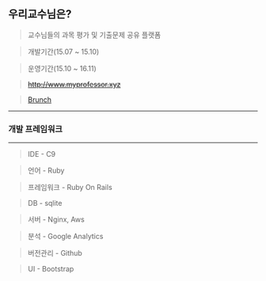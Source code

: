 <h2>우리교수님은?</h2>

> 교수님들의 과목 평가 및 기출문제 공유 플랫폼 

> 개발기간(15.07 ~ 15.10)

> 운영기간(15.10 ~ 16.11)

> ~~http://www.myprofessor.xyz~~

> <a href ="https://brunch.co.kr/@bsm7878/41">Brunch</a>
<hr>
<h3>개발 프레임워크</h3>
<hr>

>IDE - C9

>언어 - Ruby

>프레임워크 - Ruby On Rails

>DB - sqlite

>서버 - Nginx, Aws

>분석 - Google Analytics

>버전관리 - Github

>UI - Bootstrap
